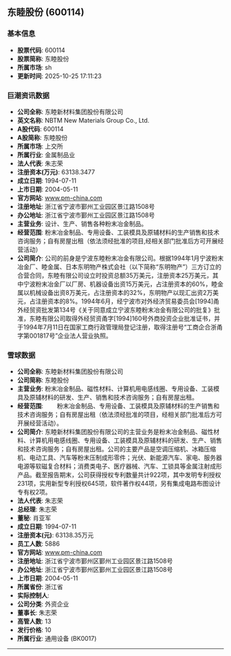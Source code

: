 ## 东睦股份 (600114)

### 基本信息

- **股票代码**: 600114
- **股票简称**: 东睦股份
- **所属市场**: sh
- **更新时间**: 2025-10-25 17:11:23

### 巨潮资讯数据

- **公司全称**: 东睦新材料集团股份有限公司
- **英文名称**: NBTM New Materials Group Co., Ltd.
- **A股代码**: 600114
- **A股简称**: 东睦股份
- **所属市场**: 上交所
- **所属行业**: 金属制品业
- **法人代表**: 朱志荣
- **注册资本(万元)**: 63138.3477
- **成立日期**: 1994-07-11
- **上市日期**: 2004-05-11
- **官方网站**: www.pm-china.com
- **注册地址**: 浙江省宁波市鄞州工业园区景江路1508号
- **办公地址**: 浙江省宁波市鄞州工业园区景江路1508号
- **主营业务**: 设计、生产、销售各种粉末冶金制品。
- **经营范围**: 粉末冶金制品、专用设备、工装模具及原辅材料的生产销售和技术咨询服务；自有房屋出租（依法须经批准的项目,经相关部门批准后方可开展经营活动）
- **公司简介**: 公司的前身是宁波东睦粉末冶金有限公司。根据1994年1月宁波粉末冶金厂、睦金属、日本东明物产株式会社（以下简称“东明物产”）三方订立的合营合同，东睦有限公司设立时投资总额35万美元，注册资本25万美元，其中宁波粉末冶金厂以厂房、机器设备出资15万美元，占注册资本的60%，睦金属以机械设备出资8万美元，占注册资本的32%，东明物产以现汇出资2万美元，占注册资本的8%。1994年6月，经宁波市对外经济贸易委员会[1994]甬外经贸资批发第134号《关于同意成立宁波东睦粉末冶金有限公司的批复》批准，东睦有限公司取得外经贸资甬字[1994]160号外商投资企业批准证书，并于1994年7月11日在国家工商行政管理局登记注册，取得注册号“工商企合浙甬字第001817号”企业法人营业执照。

### 雪球数据

- **公司全称**: 东睦新材料集团股份有限公司
- **公司简称**: 东睦股份
- **主营业务**: 粉末冶金制品、磁性材料、计算机用电感线圈、专用设备、工装模具及原辅材料的研发、生产、销售和技术咨询服务；自有房屋出租。
- **经营范围**: 　　粉末冶金制品、专用设备、工装模具及原辅材料的生产销售和技术咨询服务；自有房屋出租（依法须经批准的项目，经相关部门批准后方可开展经营活动）。
- **公司简介**: 东睦新材料集团股份有限公司的主营业务是粉末冶金制品、磁性材料、计算机用电感线圈、专用设备、工装模具及原辅材料的研发、生产、销售和技术咨询服务；自有房屋出租。公司的主要产品是空调压缩机、冰箱压缩机、电动工具、汽车等粉末压制成形零件；光伏、新能源汽车、家电、服务器电源等软磁复合材料；消费类电子、医疗器械、汽车、工锁具等金属注射成形产品。截至报告期末，公司获得授权专利数量共计922项，其中发明专利授权231项，实用新型专利授权645项，软件著作权44项，另有集成电路布图设计专有权2项。
- **法人代表**: 朱志荣
- **总经理**: 朱志荣
- **董秘**: 肖亚军
- **成立日期**: 1994-07-11
- **注册资本(元)**: 63138.35万元
- **员工人数**: 5886
- **官方网站**: www.pm-china.com
- **注册地址**: 浙江省宁波市鄞州区鄞州工业园区景江路1508号
- **办公地址**: 浙江省宁波市鄞州区鄞州工业园区景江路1508号
- **上市日期**: 2004-05-11
- **所属省份**: 浙江省
- **实际控制人**: 
- **公司分类**: 外资企业
- **董事长**: 朱志荣
- **高管人数**: 13
- **发行价格**: 10
- **所属行业**: 通用设备 (BK0017)

---